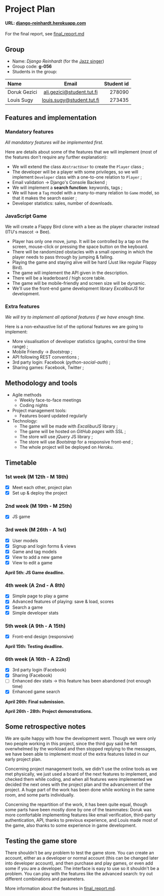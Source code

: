Project Plan
===

#### URL: [django-reinhardt.herokuapp.com](https://django-reinhardt.herokuapp.com)

For the final report, see [final_report.md](final_report.md)

## Group

- Name: *Django Reinhardt* (for the [Jazz singer](https://en.wikipedia.org/wiki/Django_Reinhardt))
- Group code: **g-056**
- Students in the group:

| Name         | Email                      | Student id |
|:------------ |:--------------------------:| ----------:|
| Doruk Gezici | ali.gezici@student.tut.fi  | 278090     |
| Louis Sugy   | louis.sugy@student.tut.fi  | 273435     |


## Features and implementation

### Mandatory features

*All mandatory features will be implemented first.*

Here are details about some of the features that we will implement (most of the features don't require any further explanation):

- We will extend the class `AbstractUser` to create the `Player` class ;
- The developer will be a player with some privileges, so we will implement `Developer` class with a one-to-one relation to `Player` ;
- Email validation -> Django's Console Backend ;
- We will implement a **search function**: keywords, tags ;
- We will have a `Tag` model with a many-to-many relation to `Game` model, so that it makes the search easier ;
- Developer statistics: sales, number of downloads.

### JavaScript Game

We will create a Flappy Bird clone with a bee as the player character instead (ITU's mascot -> Bee).
- Player has only one move, jump. It will be controlled by a tap on the screen, mouse-click or pressing the space button on the keyboard.
- There will be randomized obstacles with a small opening in which the player needs to pass through by jumping & falling.
- Playing the game and staying alive will be hard (Just like regular Flappy Bird).
- The game will implement the API given in the description.
- There will be a leaderboard / high score table.
- The game will be mobile-friendly and screen size will be dynamic.
- We'll use the front-end game development library *ExcaliburJS* for development.


### Extra features

*We will try to implement all optional features if we have enough time.*

Here is a non-exhaustive list of the optional features we are going to implement:

- More visualisation of developer statistics (graphs, control the time range) ;
- Mobile Friendly -> *Bootstrap* ;
- API following REST conventions ;
- 3rd party login: Facebook (*python-social-auth*) ;
- Sharing games: Facebook, Twitter ;


## Methodology and tools

- Agile methods
    - Weekly face-to-face meetings
    - Coding nights
- Project management tools:
    - Features board updated regularly
- Technology:
    - The game will be made with *ExcaliburJS* library ;
    - The game will be hosted on *GitHub pages* with SSL ;
    - The store will use *jQuery* JS library ;
    - The store will use *Bootstrap* for a responsive front-end ;
    - The whole project will be deployed on *Heroku*.


## Timetable

### 1st week (M 12th - M 18th)

- [x] Meet each other, project plan
- [x] Set up & deploy the project

### 2nd week (M 19th - M 25th)

- [x] JS game

### 3rd week (M 26th - A 1st)

- [x] User models
- [x] Signup and login forms & views
- [x] Game and tag models
- [x] View to add a new game
- [x] View to edit a game

**April 5th: JS Game deadline.**

### 4th week (A 2nd - A 8th)

- [x] Simple page to play a game
- [x] Advanced features of playing: save & load, scores
- [x] Search a game
- [x] Simple developer stats

### 5th week (A 9th - A 15th)

- [x] Front-end design (responsive)

**April 15th: Testing deadline.**

### 6th week (A 16th - A 22nd)

- [x] 3rd party login (Facebook)
- [x] Sharing (Facebook)
- [ ] Enhanced dev stats -> this feature has been abandoned (not enough time)
- [x] Enhanced game search

**April 26th: Final submission.**

**April 26th - 28th: Project demonstrations.**


## Some retrospective notes

We are quite happy with how the development went.
Though we were only two people working in this project, since the third guy said he felt overwhelmed by the workload and then stopped replying to the messages, we have been able to implement most of the extra features listed in our early project plan.

Concerning project management tools, we didn't use the online tools as we met physically, we just used a board of the next features to implement, and checked them while coding, and when all features were implemented we decided the next ones with the project plan and the advancement of the project.
A huge part of the work has been done while working in the same room, and some parts individually.

Concerning the repartition of the work, it has been quite equal, though some parts have been mostly done by one of the teammates: Doruk was more comfortable implementing features like email verification, third-party authentication, API, thanks to previous experience, and Louis made most of the game, also thanks to some experience in game development.


## Testing the game store

There shouldn't be any problem to test the game store. You can create an account, either as a developer or normal account (this can be changed later into developer account), and then purchase and play games, or even add some if you are a developer. The interface is easy to use so it shouldn't be a problem.
You can play with the features like the advanced search: try out different combinations and parameters.

More information about the features in [final_report.md](final_report.md).
